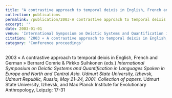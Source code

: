 ```yaml
---
title: "A contrastive approach to temporal deixis in English, French and German"
collection: publications
permalink: /publication/2003-A contrastive approach to temporal deixis in English, French and German
excerpt: ''
date: 2003-01-01
venue: 'International Symposium on Deictic Systems and Quantification in Languages Spoken in Europe and North and Central Asia'
citation: '2003 « A contrastive approach to temporal deixis in English, French and German » Bernard Comrie &amp; Pirkko Suihkonen (eds.) <i>International Symposium on Deictic Systems and Quantification in Languages Spoken in Europe and North and Central Asia. Udmurt State University, Izhevsk, Udmurt Republic, Russia, May 21–24, 2001. Collection of papers</i>. Udmurt State University, Izhevsk, and Max Planck Institute for Evolutionary Anthropology, Leipzig: 17-31'
category: 'Conference proceedings'
---
```

2003 « A contrastive approach to temporal deixis in English, French and German » Bernard Comrie & Pirkko Suihkonen (eds.) <i>International Symposium on Deictic Systems and Quantification in Languages Spoken in Europe and North and Central Asia. Udmurt State University, Izhevsk, Udmurt Republic, Russia, May 21–24, 2001. Collection of papers</i>. Udmurt State University, Izhevsk, and Max Planck Institute for Evolutionary Anthropology, Leipzig: 17-31